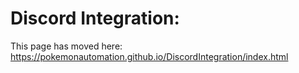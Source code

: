 # Discord Integration:

This page has moved here: https://pokemonautomation.github.io/DiscordIntegration/index.html

